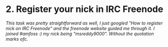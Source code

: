 # **2. Register your nick in IRC Freenode**
*This task was pretty straightforward as well, I just googled "How to register nick on IRC Freenode" and the freenode website guided me through it. I joined #amfoss :) my nick being "msreddy9000". Without the quotation marks ofc.*
